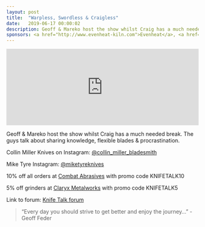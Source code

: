 ```yaml
---
layout: post
title:  "Warpless, Swordless & Craigless"
date:   2019-06-17 00:00:02
description: Geoff & Mareko host the show whilst Craig has a much needed break. The guys talk about sharing knowledge, flexible blades & procrastination.  
sponsors: <a href="http://www.evenheat-kiln.com">Evenheat</a>, <a href="http://www.combatabrasives.com">Combat Abrasives</a>, <a href="https://newjerseysteelbaron.com">New Jersey Steel Baron</a> and <a href="http://www.claryxmetalworks.com">Claryx Metalworks</a>.
---
```


<iframe height="200px" width="100%" frameborder="no" scrolling="no" seamless src="https://player.simplecast.com/0a0ec1d9-9809-424d-a567-d9bd7d807c62?dark=false"></iframe>

Geoff & Mareko host the show whilst Craig has a much needed break. The guys talk about sharing knowledge, flexible blades & procrastination.         

 
  

Collin Miller Knives on Instagram: <a href="https://www.instagram.com/collin_miller_bladesmith"> @collin_miller_bladesmith</a>  

Mike Tyre Instagram: <a href="https://www.instagram.com/miketyreknives "> @miketyreknives </a>  



  
10% off all orders at  <a href="http://www.combatabrasives.com">Combat Abrasives</a> with promo code KNIFETALK10 

5% off grinders at <a href="http://www.claryxmetalworks.com">Claryx Metalworks</a> with promo code KNIFETALK5 

   
  

Link to forum: <a href="http://forum.knifetalk.net">Knife Talk forum</a>




 


<blockquote class="largeQuote">“Every day you should strive to get better and enjoy the journey…” - Geoff Feder</blockquote>




